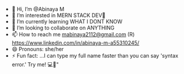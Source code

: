 - 👋 Hi, I’m @Abinaya M
- 👀 I’m interested in MERN STACK DEV💎
- 🌱 I’m currently learning WHAT I DONT KNOW
- 💞️ I’m looking to collaborate on ANYTHING 
- 📫 How to reach me mabinaya2112@gmail.com (R) https://www.linkedin.com/in/abinaya-m-a55310245/
- 😄 Pronouns: she/her
- ⚡ Fun fact: ...I can type my full name faster than you can say 'syntax error.' Try me! 💻🚀"

<!---
Abinaya21hello/Abinaya21hello is a ✨ special ✨ repository because its `README.md` (this file) appears on your GitHub profile.
You can click the Preview link to take a look at your changes.
--->
